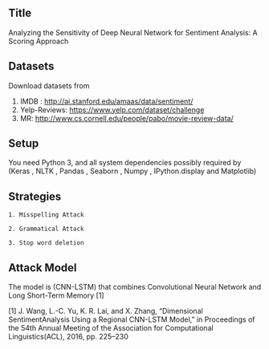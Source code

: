 Title 
--------------------------------------------------------
Analyzing the Sensitivity of Deep Neural Network for Sentiment Analysis: A Scoring Approach



Datasets
--------------------------------------------------------
Download datasets from
1.	IMDB : http://ai.stanford.edu/amaas/data/sentiment/
2.	Yelp-Reviews: https://www.yelp.com/dataset/challenge
3.  MR: http://www.cs.cornell.edu/people/pabo/movie-review-data/


Setup
--------------------------------------------------------
You need Python 3, and all system dependencies possibly required by (Keras , NLTK , Pandas , Seaborn , Numpy , IPython.display and Matplotlib)


Strategies
--------------------------------------------------------
    1. Misspelling Attack 

    2. Grammatical Attack 

    3. Stop word deletion 

Attack Model
--------------------------------------------------------
The model is (CNN-LSTM) that combines Convolutional Neural Network and Long Short-Term Memory [1] 

[1] J.  Wang,  L.-C.  Yu,  K.  R.  Lai,  and  X.  Zhang,  “Dimensional  SentimentAnalysis Using a Regional CNN-LSTM Model,” in Proceedings of the 54th  Annual  Meeting  of  the  Association  for  Computational  Linguistics(ACL), 2016, pp. 225–230



